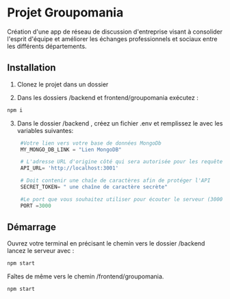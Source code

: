 # Projet Groupomania

Création d'une app de réseau de discussion d'entreprise visant à consolider l'esprit d'équipe et améliorer les échanges professionnels et sociaux entre les différents départements.

## Installation

1. Clonez le projet dans un dossier 
   
2. Dans les dossiers /backend et frontend/groupomania exécutez :
```bash
npm i
```
3. Dans le dossier /backend , créez un fichier .env et remplissez le avec les variables suivantes:
   
   ```python
    #Votre lien vers votre base de données MongoDb
    MY_MONGO_DB_LINK = "Lien MongoDB"

    # L'adresse URL d'origine côté qui sera autorisée pour les requêtes (celle du frontend) 
    API_URL= 'http://localhost:3001'

    # Doit contenir une chaîe de caractères afin de protéger l'API
    SECRET_TOKEN= " une chaîne de caractère secrète"

    #Le port que vous souhaitez utiliser pour écouter le serveur (3000 par défaut)
    PORT =3000
   ```


## Démarrage 

Ouvrez votre terminal en précisant le chemin vers le dossier /backend lancez le serveur avec :

```bash
npm start
```
Faîtes de même vers le chemin /frontend/groupomania.

```bash
npm start
```
